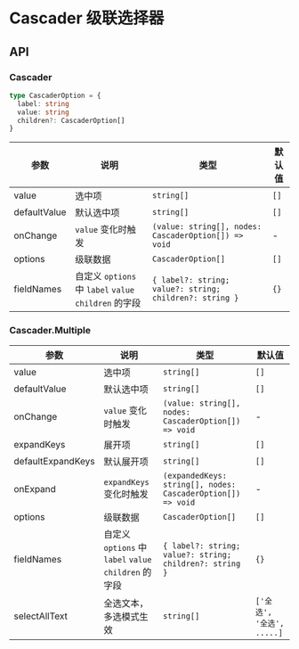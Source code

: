 # Cascader 级联选择器

<code src="./demos/demo1.tsx"></code>

## API

### Cascader

```typescript | pure
type CascaderOption = {
  label: string
  value: string
  children?: CascaderOption[]
}
```

| 参数         | 说明                                                  | 类型                                                    | 默认值 |
| ------------ | ----------------------------------------------------- | ------------------------------------------------------- | ------ |
| value        | 选中项                                                | `string[]`                                              | `[]`   |
| defaultValue | 默认选中项                                            | `string[]`                                              | `[]`   |
| onChange     | `value` 变化时触发                                    | `(value: string[], nodes: CascaderOption[]) => void`    | -      |
| options      | 级联数据                                              | `CascaderOption[]`                                      | `[]`   |
| fieldNames   | 自定义 `options` 中 `label` `value` `children` 的字段 | `{ label?: string; value?: string; children?: string }` | `{}`   |

### Cascader.Multiple

| 参数              | 说明                                                  | 类型                                                        | 默认值                    |
| ----------------- | ----------------------------------------------------- | ----------------------------------------------------------- | ------------------------- |
| value             | 选中项                                                | `string[]`                                                  | `[]`                      |
| defaultValue      | 默认选中项                                            | `string[]`                                                  | `[]`                      |
| onChange          | `value` 变化时触发                                    | `(value: string[], nodes: CascaderOption[]) => void`        | -                         |
| expandKeys        | 展开项                                                | `string[]`                                                  | `[]`                      |
| defaultExpandKeys | 默认展开项                                            | `string[]`                                                  | `[]`                      |
| onExpand          | `expandKeys` 变化时触发                               | `(expandedKeys: string[], nodes: CascaderOption[]) => void` | -                         |
| options           | 级联数据                                              | `CascaderOption[]`                                          | `[]`                      |
| fieldNames        | 自定义 `options` 中 `label` `value` `children` 的字段 | `{ label?: string; value?: string; children?: string }`     | `{}`                      |
| selectAllText     | 全选文本，多选模式生效                                | `string[]`                                                  | `['全选', '全选', .....]` |
